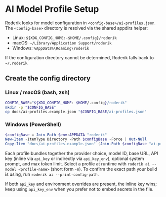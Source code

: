 # AI Model Profile Setup

Roderik looks for model configuration in `<config-base>/ai-profiles.json`. The `<config-base>` directory is resolved via the shared appdirs helper:

- Linux: `${XDG_CONFIG_HOME:-$HOME/.config}/roderik`
- macOS: `~/Library/Application Support/roderik`
- Windows: `%AppData%\Roaming\roderik`

If the configuration directory cannot be determined, Roderik falls back to `~/.roderik`.

## Create the config directory

### Linux / macOS (bash, zsh)

```bash
CONFIG_BASE="${XDG_CONFIG_HOME:-$HOME/.config}/roderik"
mkdir -p "$CONFIG_BASE"
cp docs/ai-profiles.example.json "$CONFIG_BASE/ai-profiles.json"
```

### Windows (PowerShell)

```powershell
$configBase = Join-Path $env:APPDATA "roderik"
New-Item -ItemType Directory -Path $configBase -Force | Out-Null
Copy-Item "docs/ai-profiles.example.json" (Join-Path $configBase "ai-profiles.json") -Force
```

Each profile bundles together the provider choice, model ID, base URL, API key (inline via `api_key` or indirectly via `api_key_env`), optional system prompt, and max token limit. Select a profile at runtime with `roderik ai --model <profile-name>` (short form `-m`). To confirm the exact path your build is using, run `roderik ai --print-config-path`.

If both `api_key` and environment overrides are present, the inline key wins; keep using `api_key_env` when you prefer not to embed secrets in the file.
